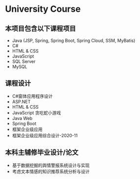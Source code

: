 # University Course

## 本项目包含以下课程项目

- Java (JSP, Spring, Spring Boot, Spring Cloud, SSM, MyBatis)
- C#
- HTML & CSS
- JavaScript
- SQL Server
- MySQL

## 课程设计
- C#窗体应用程序设计
- ASP.NET
- HTML & CSS
- JavaScript 贪吃蛇小游戏
- Java Web
- Spring Boot
- 框架企业级应用
- 框架企业级应用综合设计-2020-11

## 本科主辅修毕业设计/论文
- 基于数据挖掘的舆情警报系统设计与实现
- 考虑文本情感的知识推荐系统分析与设计
